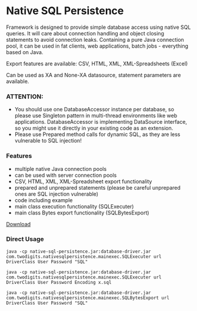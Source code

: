 # Native SQL Persistence

Framework is designed to provide simple database access using native SQL queries. 
It will care about connection handling and object closing statements to avoid connection leaks.
Containing a pure Java connection pool, it can be used in fat clients, web applications, batch jobs - everything based on Java.

Export features are available: 
CSV, HTML, XML, XML-Spreadsheets (Excel)

Can be used as XA and None-XA datasource, statement parameters are available.

### ATTENTION:
* You should use one DatabaseAccessor instance per database, so please use Singleton pattern in multi-thread environments like web applications. DatabaseAccessor is implementing DataSource interface, so you might use it directly in your existing code as an extension.
* Please use Prepared method calls for dynamic SQL, as they are less vulnerable to SQL injection!

### Features
* multiple native Java connection pools
* can be used with server connection pools
* CSV, HTML, XML, XML-Spreadsheet export functionality
* prepared and unprepared statements (please be careful unprepared ones are SQL injection vulnerable)
* code including example
* main class execution functionality (SQLExecuter)
* main class Bytes export functionality (SQLBytesExport)

[Download](target/native-sql-persistence.jar)

### Direct Usage
```
java -cp native-sql-persistence.jar:database-driver.jar com.twodigits.nativesqlpersistence.mainexec.SQLExecuter url DriverClass User Password "SQL"
```
```
java -cp native-sql-persistence.jar:database-driver.jar com.twodigits.nativesqlpersistence.mainexec.SQLExecuter url DriverClass User Password Encoding x.sql
```
```
java -cp native-sql-persistence.jar:database-driver.jar com.twodigits.nativesqlpersistence.mainexec.SQLBytesExport url DriverClass User Password "SQL"
```

